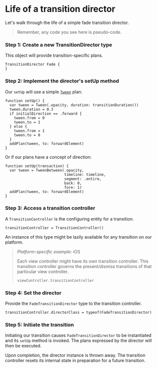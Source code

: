 # Life of a transition director

Let's walk through the life of a simple fade transition director.

> Remember, any code you see here is pseudo-code.

### Step 1: Create a new TransitionDirector type

This object will provide transition-specific plans.

```
TransitionDirector Fade {
}
```

### Step 2: Implement the director's setUp method

Our `setUp` will use a simple [`Tween`](https://material-motion.gitbooks.io/material-motion-starmap/content/specifications/plans/Tween.html) plan:

```
function setUp() {
  var tween = Tween(.opacity, duration: transitionDuration())
  tween.duration = 0.3
  if initialDirection == .forward {
    tween.from = 0
    tween.to = 1
  } else {
    tween.from = 1
    tween.to = 0
  }
  addPlan(tween, to: forwardElement)
}
```

Or if our plans have a concept of direction:

```
function setUp(transaction) {
  var tween = TweenBetween(.opacity,
                           timeline: timeline,
                           segment: .entire,
                           back: 0,
                           fore: 1)
  addPlan(tween, to: forwardElement)
}
```

### Step 3: Access a transition controller

A `TransitionController` is the configuring entity for a transition.

```
transitionController = TransitionController()
```

An instance of this type might be lazily available for any transition on our platform.

> _Platform-specific example_: iOS
> 
> Each view controller might have its own transition controller. This transition controller governs the present\/dismiss transitions of that particular view controller.
> 
> ```
> viewController.transitionController
> ```

### Step 4: Set the director

Provide the `FadeTransitionDirector` type to the transition controller.

```
transitionController.directorClass = typeof(FadeTransitionDirector)
```

### Step 5: Initiate the transition

Initiating our transition causes `FadeTransitionDirector` to be instantiated and its `setUp` method is invoked. The plans expressed by the director will then be executed.

Upon completion, the director instance is thrown away. The transition controller resets its internal state in preparation for a future transition.

